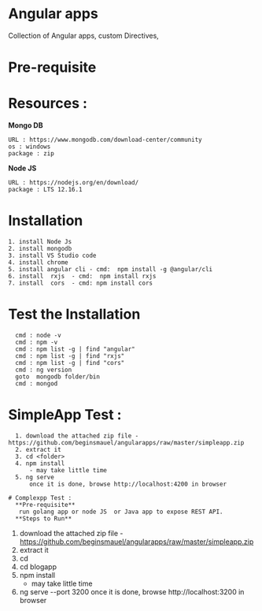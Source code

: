 # Angular apps
Collection of Angular apps, custom Directives, 

# Pre-requisite 

# Resources :

**Mongo DB**
```
URL : https://www.mongodb.com/download-center/community
os : windows
package : zip
```
**Node JS**
```
URL : https://nodejs.org/en/download/
package : LTS 12.16.1 
```
# Installation
```
1. install Node Js 
2. install mongodb
3. install VS Studio code 
4. install chrome 
5. install angular cli - cmd:  npm install -g @angular/cli
6. install  rxjs  - cmd:  npm install rxjs 
7. install  cors  - cmd: npm install cors 
```
# Test the Installation
```
  cmd : node -v 
  cmd : npm -v 
  cmd : npm list -g | find "angular"
  cmd : npm list -g | find "rxjs"
  cmd : npm list -g | find "cors"
  cmd : ng version 
  goto  mongodb folder/bin 
  cmd : mongod 
```
# SimpleApp Test :
```
  1. download the attached zip file - https://github.com/beginsmauel/angularapps/raw/master/simpleapp.zip
  2. extract it 
  3. cd <folder>
  4. npm install 
      - may take little time 
  5. ng serve   
      once it is done, browse http://localhost:4200 in browser 
```
```
# Complexpp Test :
  **Pre-requisite**
   run golang app or node JS  or Java app to expose REST API.
  **Steps to Run**
```
  1. download the attached zip file - https://github.com/beginsmauel/angularapps/raw/master/simpleapp.zip
  2. extract it 
  3. cd <folder>
  4. cd blogapp
  5. npm install 
      - may take little time 
  6. ng serve   --port 3200
      once it is done, browse http://localhost:3200 in browser 
```
